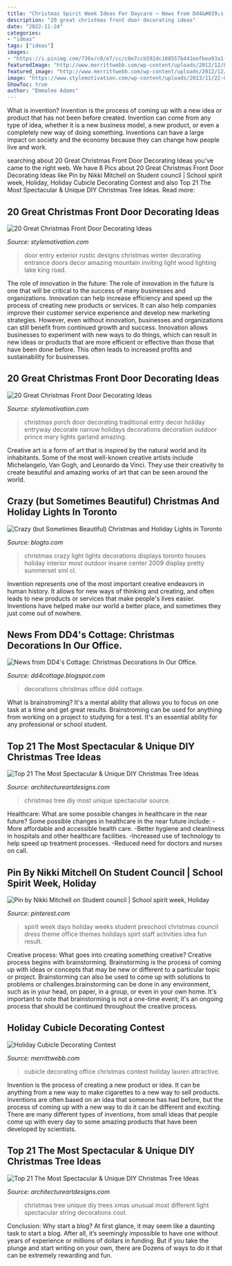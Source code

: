```yaml
---
title: "Christmas Spirit Week Ideas For Daycare ~ News From Dd4&#039;s Cottage: Christmas Decorations In Our Office."
description: "20 great christmas front door decorating ideas"
date: "2022-11-24"
categories:
- "ideas"
tags: ["ideas"]
images:
- "https://i.pinimg.com/736x/c0/e7/cc/c0e7ccb592dc108557b441eefbea93a1--spirit-weeks-student-council.jpg"
featuredImage: "http://www.merrittwebb.com/wp-content/uploads/2012/12/Lauren.jpg"
featured_image: "http://www.merrittwebb.com/wp-content/uploads/2012/12/Lauren.jpg"
image: "https://www.stylemotivation.com/wp-content/uploads/2013/11/22-Great-Christmas-Front-Door-Decorating-Ideas-17.jpg"
ShowToc: true
author: "Emmalee Adams"
---
```



What is invention?
Invention is the process of coming up with a new idea or product that has not been before created. Invention can come from any type of idea, whether it is a new business model, a new product, or even a completely new way of doing something. Inventions can have a large impact on society and the economy because they can change how people live and work.

	

		
searching about 20 Great Christmas Front Door Decorating Ideas you've came to the right web. We have 8 Pics about 20 Great Christmas Front Door Decorating Ideas like Pin by Nikki Mitchell on Student council | School spirit week, Holiday, Holiday Cubicle Decorating Contest and also Top 21 The Most Spectacular &amp; Unique DIY Christmas Tree Ideas. Read more:
		
    
## 20 Great Christmas Front Door Decorating Ideas

<img loading=lazy src="https://www.stylemotivation.com/wp-content/uploads/2013/11/22-Great-Christmas-Front-Door-Decorating-Ideas-13.jpg" onerror="this.onerror=null;this.src='https://tse2.mm.bing.net/th?id=OIP.1GiJpf2rOgEYPwPTaZAE_AAAAA&amp;pid=15.1';" alt="20 Great Christmas Front Door Decorating Ideas">

_Source: stylemotivation.com_

>door entry exterior rustic designs christmas winter decorating entrance doors decor amazing mountain inviting light wood lighting lake king road. 

	

The role of innovation in the future:
The role of innovation in the future is one that will be critical to the success of many businesses and organizations. Innovation can help increase efficiency and speed up the process of creating new products or services. It can also help companies improve their customer service experience and develop new marketing strategies.
However, even without innovation, businesses and organizations can still benefit from continued growth and success. Innovation allows businesses to experiment with new ways to do things, which can result in new ideas or products that are more efficient or effective than those that have been done before. This often leads to increased profits and sustainability for businesses.

    
## 20 Great Christmas Front Door Decorating Ideas

<img loading=lazy src="https://www.stylemotivation.com/wp-content/uploads/2013/11/22-Great-Christmas-Front-Door-Decorating-Ideas-17.jpg" onerror="this.onerror=null;this.src='https://tse2.mm.bing.net/th?id=OIP.SQLQw40LMJ5WGlnO_oDhZAAAAA&amp;pid=15.1';" alt="20 Great Christmas Front Door Decorating Ideas">

_Source: stylemotivation.com_

>christmas porch door decorating traditional entry decor holiday entryway decorate narrow holidays decorations decoration outdoor prince mary lights garland amazing. 

	

Creative art is a form of art that is inspired by the natural world and its inhabitants. Some of the most well-known creative artists include Michelangelo, Van Gogh, and Leonardo da Vinci. They use their creativity to create beautiful and amazing works of art that can be seen around the world.

    
## Crazy (but Sometimes Beautiful) Christmas And Holiday Lights In Toronto

<img loading=lazy src="http://media.blogto.com/articles/669f-20091223-CL-Summerset-3-sml.jpg?width=1300&amp;quality=70" onerror="this.onerror=null;this.src='https://tse4.mm.bing.net/th?id=OIP.yuEryZETJzpm6X-cj1XRMgHaE_&amp;pid=15.1';" alt="Crazy (but Sometimes Beautiful) Christmas and Holiday Lights in Toronto">

_Source: blogto.com_

>christmas crazy light lights decorations displays toronto houses holiday interior most outdoor insane center 2009 display pretty summerset sml cl. 

	

Invention represents one of the most important creative endeavors in human history. It allows for new ways of thinking and creating, and often leads to new products or services that make people's lives easier. Inventions have helped make our world a better place, and sometimes they just come out of nowhere.

    
## News From DD4&#039;s Cottage: Christmas Decorations In Our Office.

<img loading=lazy src="https://3.bp.blogspot.com/-nTZDHC3ye8s/UL1HCq2-IJI/AAAAAAAAGtU/c4j0klIrB9w/s1600/Office+Christmas+decorations+004.JPG" onerror="this.onerror=null;this.src='https://tse2.mm.bing.net/th?id=OIP.2je64vDKZeoczn_tVImnagHaJ4&amp;pid=15.1';" alt="News from DD4&#039;s Cottage: Christmas Decorations In Our Office.">

_Source: dd4cottage.blogspot.com_

>decorations christmas office dd4 cottage. 

	

What is brainstroming? It's a mental ability that allows you to focus on one task at a time and get great results. Brainstroming can be used for anything from working on a project to studying for a test. It's an essential ability for any professional or school student.

    
## Top 21 The Most Spectacular &amp; Unique DIY Christmas Tree Ideas

<img loading=lazy src="http://www.architectureartdesigns.com/wp-content/uploads/2014/11/1522.jpg" onerror="this.onerror=null;this.src='https://tse2.mm.bing.net/th?id=OIP.R93sFfb4-VzIAsGAfjTKywHaJ4&amp;pid=15.1';" alt="Top 21 The Most Spectacular &amp; Unique DIY Christmas Tree Ideas">

_Source: architectureartdesigns.com_

>christmas tree diy most unique spectacular source. 

	

Healthcare: What are some possible changes in healthcare in the near future?
Some possible changes in healthcare in the near future include: 
-More affordable and accessible health care. 
-Better hygiene and cleanliness in hospitals and other healthcare facilities. 
-Increased use of technology to help speed up treatment processes. 
-Reduced need for doctors and nurses on call.

    
## Pin By Nikki Mitchell On Student Council | School Spirit Week, Holiday

<img loading=lazy src="https://i.pinimg.com/736x/c0/e7/cc/c0e7ccb592dc108557b441eefbea93a1--spirit-weeks-student-council.jpg" onerror="this.onerror=null;this.src='https://tse2.mm.bing.net/th?id=OIP.aVeBJ41VpPUZzhJO8GaY6QHaNK&amp;pid=15.1';" alt="Pin by Nikki Mitchell on Student council | School spirit week, Holiday">

_Source: pinterest.com_

>spirit week days holiday weeks student preschool christmas council dress theme office themes holidays spirt staff activities idea fun result. 

	

Creative process: What goes into creating something creative?
Creative process begins with brainstorming. Brainstorming is the process of coming up with ideas or concepts that may be new or different to a particular topic or project. Brainstorming can also be used to come up with solutions to problems or challenges.brainstorming can be done in any environment, such as in your head, on paper, in a group, or even in your own home. It's important to note that brainstorming is not a one-time event; it's an ongoing process that should be continued throughout the creative process.

    
## Holiday Cubicle Decorating Contest

<img loading=lazy src="http://www.merrittwebb.com/wp-content/uploads/2012/12/Lauren.jpg" onerror="this.onerror=null;this.src='https://tse2.mm.bing.net/th?id=OIP.qHUw5UVNOT4hqZNw-TwiKQHaFj&amp;pid=15.1';" alt="Holiday Cubicle Decorating Contest">

_Source: merrittwebb.com_

>cubicle decorating office christmas contest holiday lauren attractive. 

	

Invention is the process of creating a new product or idea. It can be anything from a new way to make cigarettes to a new way to sell products. Inventions are often based on an idea that someone has had before, but the process of coming up with a new way to do it can be different and exciting. There are many different types of inventions, from small ideas that people come up with every day to some amazing products that have been developed by scientists.

    
## Top 21 The Most Spectacular &amp; Unique DIY Christmas Tree Ideas

<img loading=lazy src="http://www.architectureartdesigns.com/wp-content/uploads/2014/11/438.jpg" onerror="this.onerror=null;this.src='https://tse2.mm.bing.net/th?id=OIP.nIVTmeD9p8EUXAGQCbDE5QHaKv&amp;pid=15.1';" alt="Top 21 The Most Spectacular &amp; Unique DIY Christmas Tree Ideas">

_Source: architectureartdesigns.com_

>christmas tree unique diy trees xmas unusual most different light spectacular string decorations cool. 

	

Conclusion: Why start a blog?
At first glance, it may seem like a daunting task to start a blog. After all, it’s seemingly impossible to have one without years of experience or millions of dollars in funding. But if you take the plunge and start writing on your own, there are Dozens of ways to do it that can be extremely rewarding and fun.

